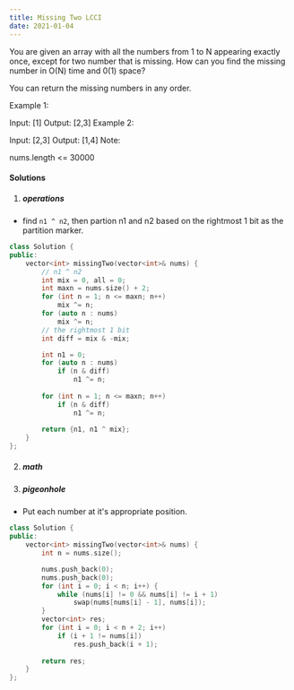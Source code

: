 ```yaml
---
title: Missing Two LCCI
date: 2021-01-04
---
```

You are given an array with all the numbers from 1 to N appearing exactly once, except for two number that is missing. How can you find the missing number in O(N) time and 0(1) space?

You can return the missing numbers in any order.

Example 1:

Input: [1]
Output: [2,3]
Example 2:

Input: [2,3]
Output: [1,4]
Note:

nums.length <= 30000


#### Solutions

1. ##### operations

- find `n1 ^ n2`, then partion n1 and n2 based on the rightmost 1 bit as the partition marker.

```cpp
class Solution {
public:
    vector<int> missingTwo(vector<int>& nums) {
        // n1 ^ n2
        int mix = 0, all = 0;
        int maxn = nums.size() + 2;
        for (int n = 1; n <= maxn; n++)
            mix ^= n;
        for (auto n : nums)
            mix ^= n;
        // the rightmost 1 bit
        int diff = mix & -mix;

        int n1 = 0;
        for (auto n : nums)
            if (n & diff)
                n1 ^= n;
        
        for (int n = 1; n <= maxn; n++)
            if (n & diff)
                n1 ^= n;
        
        return {n1, n1 ^ mix};
    }
};
```

2. ##### math


3. ##### pigeonhole

- Put each number at it's appropriate position.

```cpp
class Solution {
public:
    vector<int> missingTwo(vector<int>& nums) {
        int n = nums.size();

        nums.push_back(0);
        nums.push_back(0);
        for (int i = 0; i < n; i++) {
            while (nums[i] != 0 && nums[i] != i + 1)
                swap(nums[nums[i] - 1], nums[i]);
        }
        vector<int> res;
        for (int i = 0; i < n + 2; i++)
            if (i + 1 != nums[i])
                res.push_back(i + 1);
        
        return res;
    }
};
```